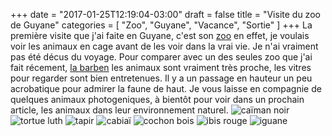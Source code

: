 +++
date = "2017-01-25T12:19:04-03:00"
draft = false
title = "Visite du zoo de Guyane"
categories = [ "Zoo", "Guyane", "Vacance", "Sortie" ]
+++
La première visite que j'ai faite en Guyane, c'est son [zoo](http://www.zoodeguyane.com/) en effet, 
je voulais voir les animaux en cage avant de les voir dans la vrai vie.
Je n'ai vraiment pas été décus du voyage.
Pour comparer avec un des seules zoo que j'ai fait récement, 
[la barben](http://www.zoolabarben.com/) les animaux sont vraiment très proche, 
les vitres pour regarder sont bien entretenues.
Il y a un passage en hauteur un peu acrobatique pour admirer la faune de haut.
Je vous laisse en compagnie de quelques animaux photogeniques, à bientôt pour voir dans un prochain article,
les animaux dans leur environnement naturel.
![caïman noir](/blog/img/Caïman-noir.jpg)
![tortue luth](/blog/img/tortue-luth.jpg)
![tapir](/blog/img/Tapir.jpg)
![cabiaï](/blog/img/Cabiaï.jpg)
![cochon bois](/blog/img/cochon-bois.jpg)
![ibis rouge](/blog/img/Ibis-rouge.jpg)
![iguane](/blog/img/iguane.jpg)
